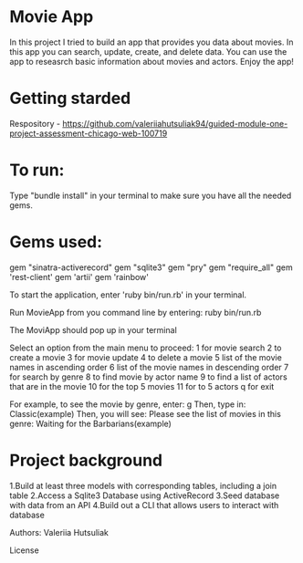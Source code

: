 # Movie App 
In this project I tried to build an app that provides you data about movies. In this app you can search, update, create, and delete data. You can use the app to reseasrch basic information about movies and actors. Enjoy the app!


# Getting starded 
 Respository - https://github.com/valeriiahutsuliak94/guided-module-one-project-assessment-chicago-web-100719
# To run:
Type "bundle install" in your terminal to make sure you have all the needed gems.
# Gems used:
gem "sinatra-activerecord"
gem "sqlite3"
gem "pry"
gem "require_all"
gem 'rest-client'
gem 'artii'
gem 'rainbow'

To start the application, enter 'ruby bin/run.rb' in your terminal.


Run MovieApp from you command line by entering:
ruby bin/run.rb

The MoviApp should pop up in your terminal

Select an option from the main menu to proceed:
1 for movie search
 2 to create a movie
 3 for movie update
 4 to delete a movie
 5 list of the movie names in ascending order
 6 list of the movie names in descending order
 7 for search by genre
 8 to find movie by actor name
 9 to find a list of actors that are in the movie
 10 for the top 5 movies
 11 for to 5 actors
 q for exit

For example, to see the movie by genre, enter:
g
Then, type in:
Classic(example)
Then, you will see:
Please see the list of movies in this genre:
Waiting for the Barbarians(example)


# Project background
1.Build at least three models with corresponding tables, including a join table
2.Access a Sqlite3 Database using ActiveRecord
3.Seed database with data from an API
4.Build out a CLI that allows users to interact with database

Authors: 
Valeriia Hutsuliak


License






